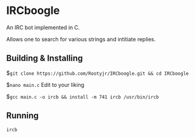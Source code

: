 # IRCboogle
An IRC bot implemented in C.

Allows one to search for various strings and intitiate replies.

## Building & Installing
$`git clone https://github.com/Rootyjr/IRCboogle.git && cd IRCboogle` 

$`nano main.c` Edit to your liking

$`gcc main.c -o ircb && install -m 741 ircb /usr/bin/ircb`


## Running
`ircb`

